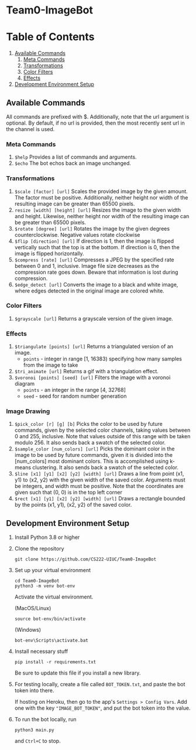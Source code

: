 ﻿# Team0-ImageBot

# Table of Contents
1. [Available Commands](#available-commands)
    1. [Meta Commands](#meta-commands)
    2. [Transformations](#transformations)
    3. [Color Filters](#color-filters)
    4. [Effects](#effects)
2. [Development Environment Setup](#development-environment-setup)

## Available Commands
All commands are prefixed with $. Additionally, note that the url argument is optional. By default, if no url is provided, then the most recently sent url in the channel is used.
### Meta Commands
1. `$help`
Provides a list of commands and arguments.
2. `$echo`
The bot echos back an image unchanged.
### Transformations
1. `$scale [factor] [url]`
Scales the provided image by the given amount. The factor must be positive. Additionally, neither height nor width of the resulting image can be greater than 65500 pixels.
2. `resize [width] [height] [url]`
Resizes the image to the given width and height. Likewise, neither height nor width of the resulting image can be greater than 65500 pixels.
3. `$rotate [degree] [url]`
Rotates the image by the given degrees counterclockwise. Negative values rotate clockwise
4. `$flip [direction] [url]`
If direction is 1, then the image is flipped vertically such that the top is at the bottom. If direction is 0, then the image is flipped horizontally.
5. `$compress [rate] [url]`
Compresses a JPEG by the specified rate between 0 and 1, inclusive. Image file size decreases as the compression rate goes down. Beware that information is lost during compression.
6. `$edge_detect [url]`
Converts the image to a black and white image, where edges detected in the original image are colored white.
### Color Filters
1. `$grayscale [url]`
Returns a grayscale version of the given image.
### Effects
1. `$triangulate [points] [url]`
Returns a triangulated version of an image.
    * `points` - integer in range [1, 16383) specifying how many samples from the image to take
2. `$tri_animate [url]`
Returns a gif with a triangulation effect.
3. `$voronoi [points] [seed] [url]`
Filters the image with a voronoi diagram
    * `points` - an integer in the range [4, 32768]
    * `seed` - seed for random number generation


### Image Drawing
1. `$pick_color [r] [g] [b]`
Picks the color to be used by future commands, given by the selected color channels, taking values between 0 and 255, inclusive. Note that values outside of this range with be taken modulo 256. It also sends back a swatch of the selected color.
2. `$sample_color [num_colors] [url]`
Picks the dominant color in the image to be used by future commands, given it is divided into the [num_colors] most dominant colors. This is accomplished using k-means clustering. It also sends back a swatch of the selected color.
3. `$line [x1] [y1] [x2] [y2] [width] [url]`
Draws a line from point (x1, y1) to (x2, y2) with the given width of the saved color. Arguments must be integers, and width must be positive. Note that the coordinates are given such that (0, 0) is in the top left corner
4. `$rect [x1] [y1] [x2] [y2] [width] [url]`
Draws a rectangle bounded by the points (x1, y1), (x2, y2) of the saved color.

## Development Environment Setup

1. Install Python 3.8 or higher

2. Clone the repository
    ```
    git clone https://github.com/CS222-UIUC/Team0-ImageBot
    ```
3. Set up your virtual environment
    ```
    cd Team0-ImageBot
    python3 -m venv bot-env
    ```
    Activate the virtual environment.

    (MacOS/Linux)
    ```
    source bot-env/bin/activate
    ```
    (Windows)
    ```
    bot-env\Scripts\activate.bat
    ```

4. Install necessary stuff
    ```
    pip install -r requirements.txt
    ```
    Be sure to update this file if you install a new library.

5. For testing locally, create a file called `BOT_TOKEN.txt`, and paste the bot token into there. 

    If hosting on Heroku, then go to the app's `Settings > Config Vars`. Add one with the key `"IMAGE_BOT_TOKEN"`, and put the bot token into the value.

6. To run the bot locally, run
    ```
    python3 main.py
    ```
    and `Ctrl+C` to stop.